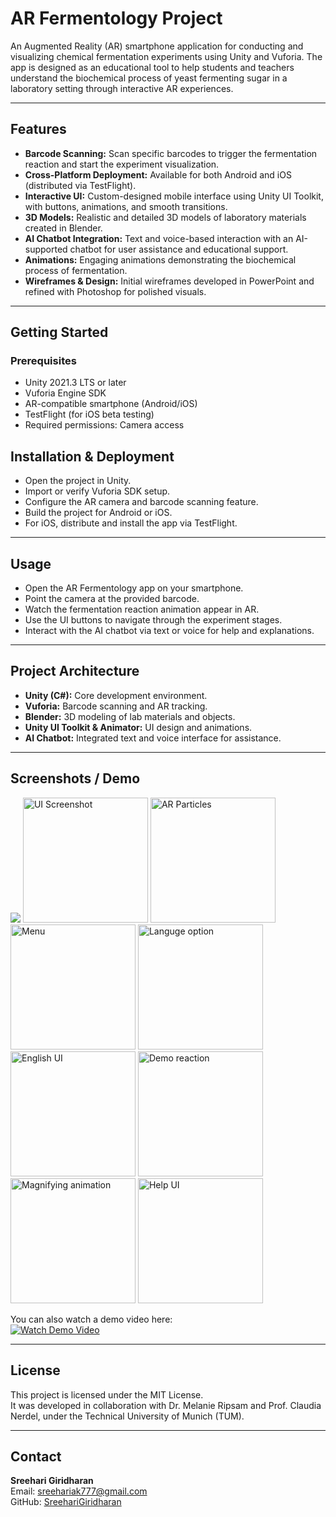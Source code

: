 # AR Fermentology Project

An Augmented Reality (AR) smartphone application for conducting and visualizing chemical fermentation experiments using Unity and Vuforia. The app is designed as an educational tool to help students and teachers understand the biochemical process of yeast fermenting sugar in a laboratory setting through interactive AR experiences.

---

## Features

- **Barcode Scanning:** Scan specific barcodes to trigger the fermentation reaction and start the experiment visualization.
- **Cross-Platform Deployment:** Available for both Android and iOS (distributed via TestFlight).
- **Interactive UI:** Custom-designed mobile interface using Unity UI Toolkit, with buttons, animations, and smooth transitions.
- **3D Models:** Realistic and detailed 3D models of laboratory materials created in Blender.
- **AI Chatbot Integration:** Text and voice-based interaction with an AI-supported chatbot for user assistance and educational support.
- **Animations:** Engaging animations demonstrating the biochemical process of fermentation.
- **Wireframes & Design:** Initial wireframes developed in PowerPoint and refined with Photoshop for polished visuals.

---


## Getting Started

### Prerequisites

- Unity 2021.3 LTS or later
- Vuforia Engine SDK
- AR-compatible smartphone (Android/iOS)
- TestFlight (for iOS beta testing)
- Required permissions: Camera access

## Installation & Deployment

- Open the project in Unity.
- Import or verify Vuforia SDK setup.
- Configure the AR camera and barcode scanning feature.
- Build the project for Android or iOS.
- For iOS, distribute and install the app via TestFlight.

---

## Usage

- Open the AR Fermentology app on your smartphone.
- Point the camera at the provided barcode.
- Watch the fermentation reaction animation appear in AR.
- Use the UI buttons to navigate through the experiment stages.
- Interact with the AI chatbot via text or voice for help and explanations.

---

## Project Architecture

- **Unity (C#):** Core development environment.
- **Vuforia:** Barcode scanning and AR tracking.
- **Blender:** 3D modeling of lab materials and objects.
- **Unity UI Toolkit & Animator:** UI design and animations.
- **AI Chatbot:** Integrated text and voice interface for assistance.

---
## Screenshots / Demo



![](./images/image1.png)
<img src="./Theme_pic.png" alt="UI Screenshot" width="200"/>
<img src="AR_SC_4.png" alt="AR Particles" width="200"/>
<img src="AR_SC_7.png" alt="Menu" width="200"/>
<img src="AR_SC_6.png" alt="Languge option" width="200"/>
<img src="AR_SC_1.png" alt="English UI" width="200"/>
<img src="AR_SC_2.png" alt="Demo reaction" width="200"/>
<img src="AR_SC_3.png" alt="Magnifying animation" width="200"/>
<img src="AR_SC_5.png" alt="Help UI" width="200"/>








You can also watch a demo video here:  
[![Watch Demo Video](https://i9.ytimg.com/vi_webp/zkRsWQD8Qo4/mqdefault.webp?v=684c2b6e&sqp=CNzWsMIG&rs=AOn4CLDXBC0zM9mGY9cYeQFv7Nn7aBVNig)](https://youtu.be/zkRsWQD8Qo4)



---

## License

This project is licensed under the MIT License.  
It was developed in collaboration with Dr. Melanie Ripsam and Prof. Claudia Nerdel, under the Technical University of Munich (TUM).  

---

## Contact

**Sreehari Giridharan**  
Email: sreehariak777@gmail.com  
GitHub: [SreehariGiridharan](https://github.com/SreehariGiridharan)

